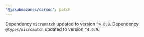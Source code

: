 ```yaml
---
'@jakubmazanec/carson': patch
---
```

Dependency `micromatch` updated to version `^4.0.8`. Dependency `@types/micromatch` updated to version `^4.0.9`.
